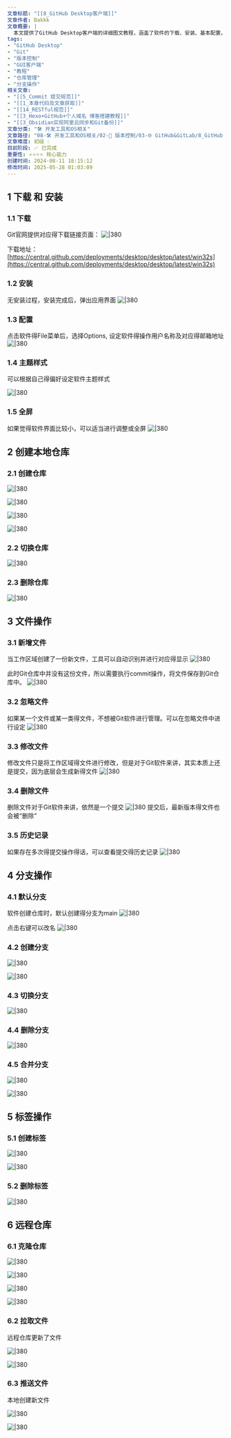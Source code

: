 ```yaml
---
文章标题: "[[8_GitHub Desktop客户端]]" 
文章作者: Dakkk
文章概要: |
  本文提供了GitHub Desktop客户端的详细图文教程，涵盖了软件的下载、安装、基本配置，以及本地仓库的创建、文件操作、分支管理、标签使用，最后演示了远程仓库的克隆、拉取与推送等核心功能。
tags:
- "GitHub Desktop"
- "Git"
- "版本控制"
- "GUI客户端"
- "教程"
- "仓库管理"
- "分支操作"
相关文章:
- "[[5_Commit 提交规范]]"
- "[[1_本章代码及文章获取]]"
- "[[14_RESTful规范]]"
- "[[3_Hexo+GitHub+个人域名 博客搭建教程]]"
- "[[3_Obsidian实现阿里云同步和Git备份]]"
文章分类: "🛠️ 开发工具和OS相关"
文章路径: "08-🛠️ 开发工具和OS相关/02-🔧 版本控制/03-🌐 GitHub&GitLab/8_GitHub Desktop客户端.md"
文章难度: 初级 💧
目前阶段: ✅ 已完成
重要性: ⭐⭐⭐⭐ 核心能力
创建时间: 2024-08-11 18:15:12
修改时间: 2025-05-28 01:03:09
---
```


## 1 下载 和 安装

### 1.1 下载

Git官网提供对应得下载链接页面：
![|380](https://my-obsidian-image.oss-cn-guangzhou.aliyuncs.com/2024/04/ce79e2dd74a5589fc278f1f5d4447cbf.png)

下载地址：[https://central.github.com/deployments/desktop/desktop/latest/win32s](https://central.github.com/deployments/desktop/desktop/latest/win32s)
### 1.2 安装

无安装过程，安装完成后，弹出应用界面
![|380](https://my-obsidian-image.oss-cn-guangzhou.aliyuncs.com/2024/04/c595b930cf45f2cf6502ed65d4b150c6.png)
### 1.3 配置

点击软件得File菜单后，选择Options, 设定软件得操作用户名称及对应得邮箱地址
![|380](https://my-obsidian-image.oss-cn-guangzhou.aliyuncs.com/2024/04/d7470000c8ad5166494ba095ed012122.png)

### 1.4 主题样式

可以根据自己得偏好设定软件主题样式

![|380](https://my-obsidian-image.oss-cn-guangzhou.aliyuncs.com/2024/04/e90ce3e511650c616d23e6fc6665296a.png)

### 1.5 全屏

如果觉得软件界面比较小，可以适当进行调整或全屏
![|380](https://my-obsidian-image.oss-cn-guangzhou.aliyuncs.com/2024/04/ecde0394779c33d130b90d3da0f0713e.png)

## 2 创建本地仓库

### 2.1 创建仓库

![|380](https://my-obsidian-image.oss-cn-guangzhou.aliyuncs.com/2024/04/226774f90580dcfdc8816a5a9c2550ab.png)

![|380](https://my-obsidian-image.oss-cn-guangzhou.aliyuncs.com/2024/04/c00453448340d379edc10fe9b5b80726.png)

![|380](https://my-obsidian-image.oss-cn-guangzhou.aliyuncs.com/2024/04/d22ea0c5c4f30a885e63b912acbf27eb.png)

![|380](https://my-obsidian-image.oss-cn-guangzhou.aliyuncs.com/2024/04/84c00486137ef6227ae84886b5a276ee.png)

### 2.2 切换仓库

![|380](https://my-obsidian-image.oss-cn-guangzhou.aliyuncs.com/2024/04/cedf1a382f942373f235d4a73312f519.png)

### 2.3 删除仓库

![|380](https://my-obsidian-image.oss-cn-guangzhou.aliyuncs.com/2024/04/b8be4be285fdc46ac5e5d5dacf944c1a.png)

## 3 文件操作

### 3.1 新增文件

当工作区域创建了一份新文件，工具可以自动识别并进行对应得显示
![|380](https://my-obsidian-image.oss-cn-guangzhou.aliyuncs.com/2024/04/d8b4e997636413a2c0f41a8ad8470b14.png)

此时Git仓库中并没有这份文件，所以需要执行commit操作，将文件保存到Git仓库中。
![|380](https://my-obsidian-image.oss-cn-guangzhou.aliyuncs.com/2024/04/315517b753d2e3dcd678b98b1cab342f.png)
### 3.2 忽略文件

如果某一个文件或某一类得文件，不想被Git软件进行管理。可以在忽略文件中进行设定
![|380](https://my-obsidian-image.oss-cn-guangzhou.aliyuncs.com/2024/04/8e9fa741a6831124f1462c2de756edb8.png)

### 3.3 修改文件

修改文件只是将工作区域得文件进行修改，但是对于Git软件来讲，其实本质上还是提交，因为底层会生成新得文件
![|380](https://my-obsidian-image.oss-cn-guangzhou.aliyuncs.com/2024/04/ce6b563f7a3a52c34610d14b4a357269.png)
### 3.4 删除文件

删除文件对于Git软件来讲，依然是一个提交
![|380](https://my-obsidian-image.oss-cn-guangzhou.aliyuncs.com/2024/04/38aa77e5c6ec95106bb01d46084b35f9.png)
提交后，最新版本得文件也会被“删除”

### 3.5 历史记录

如果存在多次得提交操作得话，可以查看提交得历史记录
![|380](https://my-obsidian-image.oss-cn-guangzhou.aliyuncs.com/2024/04/4020317346ceab7d67eea48615a9c0d7.png)

## 4 分支操作

### 4.1 默认分支

软件创建仓库时，默认创建得分支为main
![|380](https://my-obsidian-image.oss-cn-guangzhou.aliyuncs.com/2024/04/122545a9289172fdb9c572caca508064.png)

点击右键可以改名
![|380](https://my-obsidian-image.oss-cn-guangzhou.aliyuncs.com/2024/04/530e97d15abda038d5a2697bd2e669bc.png)

### 4.2 创建分支

![|380](https://my-obsidian-image.oss-cn-guangzhou.aliyuncs.com/2024/04/75fe23645ba03a9b541a60aa03eca285.png)

![|380](https://my-obsidian-image.oss-cn-guangzhou.aliyuncs.com/2024/04/9f185765dcbb5363fe8805ae91d1c614.png)

### 4.3 切换分支

![|380](https://my-obsidian-image.oss-cn-guangzhou.aliyuncs.com/2024/04/b7b955ec1ac0164beeabcae64acf107e.png)

### 4.4 删除分支

![|380](https://my-obsidian-image.oss-cn-guangzhou.aliyuncs.com/2024/04/637e4836d944780c0fcc3e4820afcee9.png)

### 4.5 合并分支

![|380](https://my-obsidian-image.oss-cn-guangzhou.aliyuncs.com/2024/04/1b7049652f326dae04a48be465efd4e1.png)

![|380](https://my-obsidian-image.oss-cn-guangzhou.aliyuncs.com/2024/04/c8320a2c0f8cb67d8e7a9832aca0baa9.png)

## 5 标签操作

### 5.1 创建标签

![|380](https://my-obsidian-image.oss-cn-guangzhou.aliyuncs.com/2024/04/c30c82e72f070074c2c57af4a38691be.png)

![|380](https://my-obsidian-image.oss-cn-guangzhou.aliyuncs.com/2024/04/66c2086848cec548b2dae39fa00255e3.png)

### 5.2 删除标签

![|380](https://my-obsidian-image.oss-cn-guangzhou.aliyuncs.com/2024/04/4ffeec8ed1c9fd10078979cb4c97c46a.png)

## 6 远程仓库

### 6.1 克隆仓库

![|380](https://my-obsidian-image.oss-cn-guangzhou.aliyuncs.com/2024/04/8dfaaace38308fa3d5393b39810d6555.png)

![|380](https://my-obsidian-image.oss-cn-guangzhou.aliyuncs.com/2024/04/eeb32b41cb45175a80d8262fb40d7aa5.png)

![|380](https://my-obsidian-image.oss-cn-guangzhou.aliyuncs.com/2024/04/fd6862935d878be0a946cb16f33381a1.png)

![|380](https://my-obsidian-image.oss-cn-guangzhou.aliyuncs.com/2024/04/7aa445c17ecd6160233b182b8b5dc126.png)

### 6.2 拉取文件

远程仓库更新了文件

![|380](https://my-obsidian-image.oss-cn-guangzhou.aliyuncs.com/2024/04/71387caf4f3d47bd40e8d5796a882061.png)

![|380](https://my-obsidian-image.oss-cn-guangzhou.aliyuncs.com/2024/04/3b665cdf8c3e19d1f393fb5d39b20761.png)

### 6.3 推送文件

本地创建新文件

![|380](https://my-obsidian-image.oss-cn-guangzhou.aliyuncs.com/2024/04/1b703a07b0cb9493fbeac23d1ac869f3.png)

![|380](https://my-obsidian-image.oss-cn-guangzhou.aliyuncs.com/2024/04/fb489ed791bf54c7d21c2b91bec0c002.png)